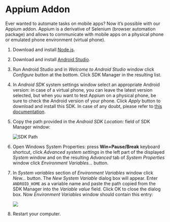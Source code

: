 # Appium Addon

Ever wanted to automate tasks on mobile apps? Now it’s possible with our Appium addon. Appium is a derivative of Selenium (browser automation package) and allows to communicate with mobile apps on a physical phone or emulated phone environment (virtual phone).

1. Download and install [Node.js](https://nodejs.org/en/download/).

2. Download and install [Android Studio](https://developer.android.com/studio).

3. Run Android Studio and in *Welcome to Android Studio* window click *Configure* button at the bottom. Click SDK Manager in the resulting list.

4. In *Android SDK* system settings window select an appropriate Android version: in case of a virtual phone, you can leave the latest version selected, but when you want to test Appium on a physical phone, be sure to check the Android version of your phone. Click *Apply* button to download and install this SDK. In case of any doubt, please refer to [this documentation](https://developer.android.com/studio/intro/update?utm_source=android-studio#sdk-manager).

5. Copy the path provided in the *Android SDK Location:* field of SDK Manager window:

   ![SDK Path](C:\Users\Darek\Desktop\git\G1ANT.Manual\-assets\sdk-path.png)

6. Open Windows System Properties: press **Win+Pause/Break** keyboard shortcut, click *Advanced system settings* in the left part of the displayed *System* window and on the resulting *Advanced* tab of *System Properties* window click *Environment Variables…* button.

7. In *System variables* section of *Environment Variables* window click *New…* button. The *New System Variable* dialog box will appear. Enter `ANDROID_HOME` as a variable name and paste the path copied from the SDK Manager into the *Variable value* field. Click OK to close the dialog box. Now *Environment Variables* window should contain this entry:

   ![](C:\Users\Darek\Desktop\git\G1ANT.Manual\-assets\environment-variables.png)

8. Restart your computer.

